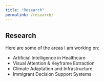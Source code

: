 ```yaml
---
title: "Research"
permalink: /research/
---
```


## Research

Here are some of the areas I am working on:

- Artificial Intelligence in Healthcare
- Visual Attention & Keyframe Extraction
- Climate Adaptation and Infrastructure
- Immigrant Decision Support Systems
